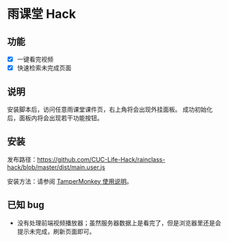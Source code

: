 # 雨课堂 Hack

## 功能

- [x] 一键看完视频
- [x] 快速检索未完成页面

## 说明

安装脚本后，访问任意雨课堂课件页，右上角将会出现外挂面板。
成功初始化后，面板内将会出现若干功能按钮。

## 安装

发布路径：https://github.com/CUC-Life-Hack/rainclass-hack/blob/master/dist/main.user.js

安装方法：请参阅 [TamperMonkey 使用说明](https://github.com/CUC-Life-Hack/.github/wiki/Tampermonkey-%E4%BD%BF%E7%94%A8%E8%AF%B4%E6%98%8E)。

## 已知 bug

- 没有处理前端视频播放器；虽然服务器数据上是看完了，但是浏览器里还是会提示未完成，刷新页面即可。
